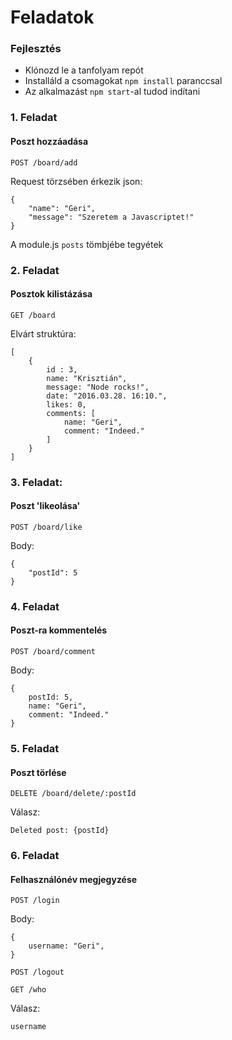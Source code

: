 # Feladatok

### Fejlesztés

* Klónozd le a tanfolyam repót
* Installáld a csomagokat `npm install` paranccsal
* Az alkalmazást `npm start`-al tudod indítani

### 1. Feladat

#### Poszt hozzáadása

    POST /board/add

Request törzsében érkezik json:

    {
        "name": "Geri",
        "message": "Szeretem a Javascriptet!"
    }

A module.js `posts` tömbjébe tegyétek

### 2. Feladat

#### Posztok kilistázása

	GET /board

Elvárt struktúra:

	[
		{
	        id : 3,
	        name: "Krisztián",
	        message: "Node rocks!",
	        date: "2016.03.28. 16:10.",
	        likes: 0,
	        comments: [
	        	name: "Geri",
	        	comment: "Indeed."
	        ]
	    }
    ]

### 3. Feladat:

#### Poszt 'likeolása'

	POST /board/like

Body:

    {
        "postId": 5
    }

### 4. Feladat

#### Poszt-ra kommentelés

	POST /board/comment

Body:

    {
    	postId: 5,
    	name: "Geri",
    	comment: "Indeed."
    }

### 5. Feladat

#### Poszt törlése

	DELETE /board/delete/:postId

Válasz:

	Deleted post: {postId}

### 6. Feladat

#### Felhasználónév megjegyzése

	POST /login

Body:

    {
    	username: "Geri",
    }

    POST /logout

    GET /who

Válasz:

	username